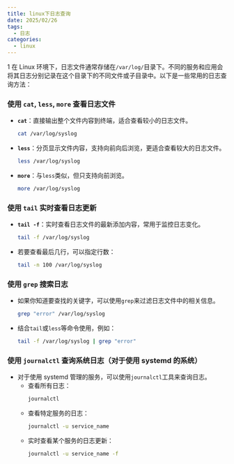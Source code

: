 ```yaml
---
title: linux下日志查询
date: 2025/02/26
tags:
  - 日志
categories:
  - linux
---
```


1 在 Linux 环境下，日志文件通常存储在`/var/log/`目录下。不同的服务和应用会将其日志分别记录在这个目录下的不同文件或子目录中。以下是一些常用的日志查询方法：

### 使用 `cat`, `less`, `more` 查看日志文件

- **`cat`**：直接输出整个文件内容到终端，适合查看较小的日志文件。
  ```bash
  cat /var/log/syslog
  ```
- **`less`**：分页显示文件内容，支持向前向后浏览，更适合查看较大的日志文件。
  ```bash
  less /var/log/syslog
  ```
- **`more`**：与`less`类似，但只支持向前浏览。
  ```bash
  more /var/log/syslog
  ```

### 使用 `tail` 实时查看日志更新

- **`tail -f`**：实时查看日志文件的最新添加内容，常用于监控日志变化。
  ```bash
  tail -f /var/log/syslog
  ```
- 若要查看最后几行，可以指定行数：
  ```bash
  tail -n 100 /var/log/syslog
  ```

### 使用 `grep` 搜索日志

- 如果你知道要查找的关键字，可以使用`grep`来过滤日志文件中的相关信息。
  ```bash
  grep "error" /var/log/syslog
  ```
- 结合`tail`或`less`等命令使用，例如：
  ```bash
  tail -f /var/log/syslog | grep "error"
  ```

### 使用 `journalctl` 查询系统日志（对于使用 systemd 的系统）

- 对于使用 systemd 管理的服务，可以使用`journalctl`工具来查询日志。
  - 查看所有日志：
    ```bash
    journalctl
    ```
  - 查看特定服务的日志：
    ```bash
    journalctl -u service_name
    ```
  - 实时查看某个服务的日志更新：
    ```bash
    journalctl -u service_name -f
    ```
